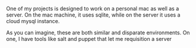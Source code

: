 One of my projects is designed to work on a personal mac as well as a server.
On the mac machine, it uses sqlite, while on the server it uses a cloud mysql
instance.

As you can imagine, these are both similar and disparate environments. On one,
I have tools like salt and puppet that let me requisition a server

